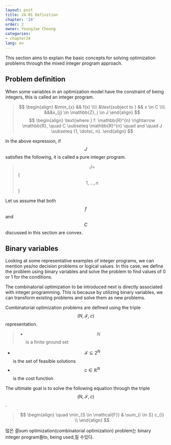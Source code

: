 ```yaml
---
layout: post
title: 24-01 Definition
chapter: '24'
order: 2
owner: YoungJae Choung
categories:
- chapter24
lang: en
---
```


This section aims to explain the basic concepts for solving optimization problems through the mixed integer program approach.

## Problem definition
When some variables in an optimization model have the constraint of being integers, this is called an integer program.
> $$
> \begin{align}
> &\min_{x} && f(x) \\\\
> &\text{subject to } && x \in C \\\\
> &&&x_{j} \in \mathbb{Z}, j \in J
> \end{align}
> $$
> $$
> \begin{align}
> \text{where } f: \mathbb{R}^{n} \rightarrow \mathbb{R}, \quad C \subseteq \mathbb{R}^{n} \quad and \quad J \subseteq {1, \dotsc, n}. 
> \end{align}
> $$


In the above expression, if $$J$$ satisfies the following, it is called a pure integer program.
> $$ J =$$ \{ $$1, \dotsc, n$$ \} 


Let us assume that both $$f$$ and $$C$$ discussed in this section are convex.


## Binary variables
Looking at some representative examples of integer programs, we can mention yes/no decision problems or logical values.
In this case, we define the problem using binary variables and solve the problem to find values of 0 or 1 for the conditions. 

The combinatorial optimization to be introduced next is directly associated with integer programming. This is because by utilizing binary variables, we can transform existing problems and solve them as new problems.

Combinatorial optimization problems are defined using the triple $$(N, \mathcal{F}, c)$$ representation.<br>
> * $$ \quad N$$ is a finite ground set<br>
* $$ \quad \mathcal{F} \subseteq 2^{N}$$ is the set of feasible solutions<br>
* $$ \quad c \in \mathbb{R}^{N}$$ is the cost function<br>

The ultimate goal is to solve the following equation through the triple $$(N, \mathcal{F}, c)$$.

> $$
> \begin{align}
\quad \min_{S \in \mathcal{F}} & \sum_{i \in S} c_{i} \\
> \end{align}
> $$

많은 결sum optimization(combinatorial optimization) problem는 binary integer program들to, being used,질 수있다.
